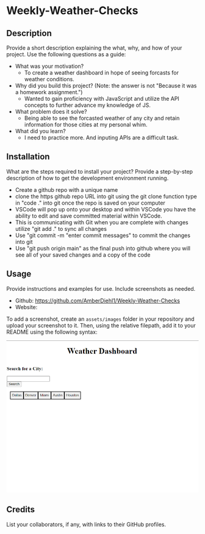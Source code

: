 # Weekly-Weather-Checks

## Description
Provide a short description explaining the what, why, and how of your project. Use the following questions as a guide:
- What was your motivation?
    - To create a weather dashboard in hope of seeing forcasts for weather conditions.
- Why did you build this project? (Note: the answer is not "Because it was a homework assignment.")
    - Wanted to gain proficiency with JavaScript and utilize the API concepts to further advance my knowledge of JS.
- What problem does it solve?
    - Being able to see the forcasted weather of any city and retain information for those cities at my personal whim.
- What did you learn?
    - I need to practice more. And inputing APIs are a difficult task.


## Installation
What are the steps required to install your project? Provide a step-by-step description of how to get the development environment running.
- Create a github repo with a unique name
- clone the https github repo URL into git using the git clone function
type in "code ." into git once the repo is saved on your computer
- VSCode will pop up onto your desktop and within VSCode you have the ability to edit and save committed material within VSCode.
- This is communicating with Git when you are complete with changes utilize "git add ." to sync all changes
- Use "git commit -m "enter commit messages" to commit the changes into git
- Use "git push origin main" as the final push into github where you will see all of your saved changes and a copy of the code

## Usage
Provide instructions and examples for use. Include screenshots as needed.
- Github: https://github.com/AmberDiehl1/Weekly-Weather-Checks
- Website: 

To add a screenshot, create an `assets/images` folder in your repository and upload your screenshot to it. Then, using the relative filepath, add it to your README using the following syntax:


![alt text](./Images/Weekly_Weather_Preview.png)
 

## Credits
List your collaborators, if any, with links to their GitHub profiles.
